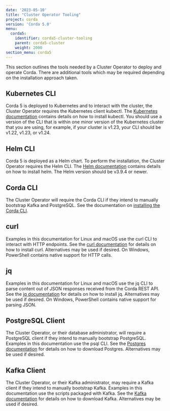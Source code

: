 ```yaml
---
date: '2023-05-10'
title: "Cluster Operator Tooling"
project: corda
version: 'Corda 5.0'
menu:
  corda5:
    identifier: corda5-cluster-tooling
    parent: corda5-cluster
    weight: 2000
section_menu: corda5
---
```

This section outlines the tools needed by a Cluster Operator to deploy and operate Corda.
There are additional tools which may be required depending on the installation approach taken.

## Kubernetes CLI

Corda 5 is deployed to Kubernetes and to interact with the cluster, the Cluster Operator requires the Kubernetes client kubectl.
The [Kubernetes documentation](https://kubernetes.io/docs/tasks/tools/#kubectl) contains details on how to install kubectl. You should use a version of the CLI that is within one minor version
of the Kubernetes cluster that you are using, for example, if your cluster is v1.23, your CLI should be v1.22, v1.23, or v1.24.

## Helm CLI

Corda 5 is deployed as a Helm chart. To perform the installation, the Cluster Operator requires the Helm CLI.
The [Helm documentation](https://helm.sh/docs/intro/install/) contains details on how to install helm. The Helm version should be v3.9.4 or newer.

## Corda CLI

The Cluster Operator will require the Corda CLI if they intend to manually bootstrap Kafka and PostgreSQL.
See the documentation on [installing the Corda CLI](installing-corda-cli.md).

## curl

Examples in this documentation for Linux and macOS use the curl CLI to interact with HTTP endpoints.
See the [curl documentation](https://everything.curl.dev/get) for details on how to install curl.
Alternatives may be used if desired. On Windows, PowerShell contains native support for HTTP calls.

## jq
Examples in this documentation for Linux and macOS use the jq CLI to parse content out of JSON responses received from the Corda REST API.
See the [jq documentation](https://stedolan.github.io/jq/download/) for details on how to install jq.
Alternatives may be used if desired. On Windows, PowerShell contains native support for parsing JSON.

## PostgreSQL Client
The Cluster Operator, or their database administrator, will require a PostgreSQL client if they intend to manually bootstrap PostgreSQL.
Examples in this documentation use the psql CLI. See the [Postgres documentation](https://www.postgresql.org/download/) for details on how to download Postgres.
Alternatives may be used if desired.

## Kafka Client

The Cluster Operator, or their Kafka administrator, may require a Kafka client if they intend to manually bootstrap Kafka.
Examples in this documentation use the scripts packaged with Kafka.
See the [Kafka documentation](https://kafka.apache.org/downloads) for details on how to download Kafka. Alternatives may be used if desired.

